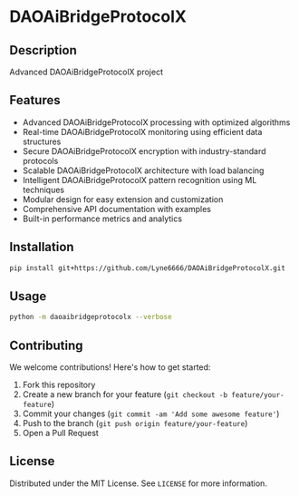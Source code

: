 # DAOAiBridgeProtocolX

## Description

Advanced DAOAiBridgeProtocolX project

## Features

- Advanced DAOAiBridgeProtocolX processing with optimized algorithms
- Real-time DAOAiBridgeProtocolX monitoring using efficient data structures
- Secure DAOAiBridgeProtocolX encryption with industry-standard protocols
- Scalable DAOAiBridgeProtocolX architecture with load balancing
- Intelligent DAOAiBridgeProtocolX pattern recognition using ML techniques
- Modular design for easy extension and customization
- Comprehensive API documentation with examples
- Built-in performance metrics and analytics
## Installation

```bash
pip install git+https://github.com/Lyne6666/DAOAiBridgeProtocolX.git
```

## Usage

```bash
python -m daoaibridgeprotocolx --verbose
```

## Contributing

We welcome contributions! Here's how to get started:

1. Fork this repository
2. Create a new branch for your feature (`git checkout -b feature/your-feature`)
3. Commit your changes (`git commit -am 'Add some awesome feature'`)
4. Push to the branch (`git push origin feature/your-feature`)
5. Open a Pull Request

## License

Distributed under the MIT License. See `LICENSE` for more information.
